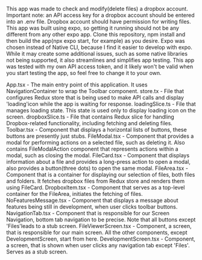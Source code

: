 This app was made to check and modify(delete files) a dropbox account.
Important note: an API access key for a dropbox account should be entered into an .env file. Dropbox account should have permission for writing files.
This app was built using expo, so getting it running should not be any different from any other expo app. Clone this repository, npm install and then build the app(npx expo start, 
for example) as you desire. Expo was chosen instead of Native CLI, because I find it easier to develop with expo. While it may create some additional issues, such as some native 
libraries not being supported, it also streamlines and simplifies app testing.
This app was tested with my own API access token, and it likely won't be valid when you start testing the app, so feel free to change it to your own.

App.tsx - The main entry point of this application. It uses NavigationContainer to wrap the Toolbar component.
store.tx - File that configures Redux store that is being used to make API calls and display 'loading'icon while the app is waiting for response.
loadingSlice.ts - File that manages loading state. This state is used only to display loading icon on the screen.
dropboxSlice.ts - File that contains Redux slice for handling Dropbox-related functionality, including fetching and deleting files.
Toolbar.tsx - Component that displays a horizontal lists of buttons, these buttons are presently just stubs.
FileModal.tsx - Component that provides a modal for performing actions on a selected file, such as deleting it. Also contains FileModalAction component that represents actions within
a modal, such as closing the modal.
FileCard.tsx - Component that displays information about a file and provides a long-press action to open a modal, also provides a button(three dots) to open the same modal.
FileArea.tsx - Component that is a container for displaying our selection of files, both files and folders. It fetches dropbox files from Redux store and renders them using FileCard.
DropboxItem.tsx - Component that serves as a top-level container for the FileArea, initiates the fetching of files.
NoFeaturesMessage.tsx - Component that displays a message about features being still in development, when user clicks toolbar buttons.
NavigationTab.tsx - Component that is responsible for our Screen Navigation, bottom tab navigation to be precise. Note that all buttons except 'Files'leads to a stub screen.
FileViewerScreen.tsx - Component, a screen, that is responsible for our main screen. All the other components, except DevelopmentScreen, start from here.
DevelopmentScreen.tsx - Component, a screen, that is shown when user clicks any navigation tab except 'Files'. Serves as a stub screen.
